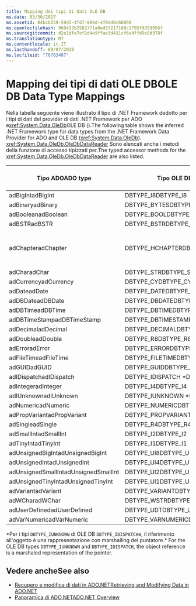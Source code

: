 ```yaml
---
title: Mapping dei tipi di dati OLE DB
ms.date: 03/30/2017
ms.assetid: 04bcb259-59d3-4fd7-894d-4f0dd0c68069
ms.openlocfilehash: 969433b2582771a0ed57217180c2795f9359956f
ms.sourcegitcommit: d2e1dfa7ef2d4e9ffae3d431cf6a4ffd9c8d378f
ms.translationtype: MT
ms.contentlocale: it-IT
ms.lasthandoff: 09/07/2019
ms.locfileid: "70783487"
---
```

# <a name="ole-db-data-type-mappings"></a><span data-ttu-id="b23a2-102">Mapping dei tipi di dati OLE DB</span><span class="sxs-lookup"><span data-stu-id="b23a2-102">OLE DB Data Type Mappings</span></span>
<span data-ttu-id="b23a2-103">Nella tabella seguente viene illustrato il tipo di .NET Framework dedotto per i tipi di dati del provider di dati .NET Framework per ADO e<xref:System.Data.OleDb>OLE DB ().</span><span class="sxs-lookup"><span data-stu-id="b23a2-103">The following table shows the inferred .NET Framework type for data types from the .NET Framework Data Provider for ADO and OLE DB (<xref:System.Data.OleDb>).</span></span> <span data-ttu-id="b23a2-104"><xref:System.Data.OleDb.OleDbDataReader> Sono elencati anche i metodi della funzione di accesso tipizzati per.</span><span class="sxs-lookup"><span data-stu-id="b23a2-104">The typed accessor methods for the <xref:System.Data.OleDb.OleDbDataReader> are also listed.</span></span>  
  
|<span data-ttu-id="b23a2-105">Tipo ADO</span><span class="sxs-lookup"><span data-stu-id="b23a2-105">ADO type</span></span>|<span data-ttu-id="b23a2-106">Tipo OLE DB</span><span class="sxs-lookup"><span data-stu-id="b23a2-106">OLE DB type</span></span>|<span data-ttu-id="b23a2-107">Tipo di .NET Framework</span><span class="sxs-lookup"><span data-stu-id="b23a2-107">.NET Framework type</span></span>|<span data-ttu-id="b23a2-108">.NET Framework funzione di accesso tipizzata</span><span class="sxs-lookup"><span data-stu-id="b23a2-108">.NET Framework typed accessor</span></span>|  
|--------------|-----------------|----------------------------------------------------------------------|--------------------------------------------------------------------------------|  
|<span data-ttu-id="b23a2-109">adBigInt</span><span class="sxs-lookup"><span data-stu-id="b23a2-109">adBigInt</span></span>|<span data-ttu-id="b23a2-110">DBTYPE_I8</span><span class="sxs-lookup"><span data-stu-id="b23a2-110">DBTYPE_I8</span></span>|<span data-ttu-id="b23a2-111">Int64</span><span class="sxs-lookup"><span data-stu-id="b23a2-111">Int64</span></span>|<span data-ttu-id="b23a2-112">GetInt64()</span><span class="sxs-lookup"><span data-stu-id="b23a2-112">GetInt64()</span></span>|  
|<span data-ttu-id="b23a2-113">adBinary</span><span class="sxs-lookup"><span data-stu-id="b23a2-113">adBinary</span></span>|<span data-ttu-id="b23a2-114">DBTYPE_BYTES</span><span class="sxs-lookup"><span data-stu-id="b23a2-114">DBTYPE_BYTES</span></span>|<span data-ttu-id="b23a2-115">Byte[]</span><span class="sxs-lookup"><span data-stu-id="b23a2-115">Byte[]</span></span>|<span data-ttu-id="b23a2-116">GetBytes()</span><span class="sxs-lookup"><span data-stu-id="b23a2-116">GetBytes()</span></span>|  
|<span data-ttu-id="b23a2-117">adBoolean</span><span class="sxs-lookup"><span data-stu-id="b23a2-117">adBoolean</span></span>|<span data-ttu-id="b23a2-118">DBTYPE_BOOL</span><span class="sxs-lookup"><span data-stu-id="b23a2-118">DBTYPE_BOOL</span></span>|<span data-ttu-id="b23a2-119">Boolean</span><span class="sxs-lookup"><span data-stu-id="b23a2-119">Boolean</span></span>|<span data-ttu-id="b23a2-120">GetBoolean()</span><span class="sxs-lookup"><span data-stu-id="b23a2-120">GetBoolean()</span></span>|  
|<span data-ttu-id="b23a2-121">adBSTR</span><span class="sxs-lookup"><span data-stu-id="b23a2-121">adBSTR</span></span>|<span data-ttu-id="b23a2-122">DBTYPE_BSTR</span><span class="sxs-lookup"><span data-stu-id="b23a2-122">DBTYPE_BSTR</span></span>|<span data-ttu-id="b23a2-123">String</span><span class="sxs-lookup"><span data-stu-id="b23a2-123">String</span></span>|<span data-ttu-id="b23a2-124">GetString()</span><span class="sxs-lookup"><span data-stu-id="b23a2-124">GetString()</span></span>|  
|<span data-ttu-id="b23a2-125">adChapter</span><span class="sxs-lookup"><span data-stu-id="b23a2-125">adChapter</span></span>|<span data-ttu-id="b23a2-126">DBTYPE_HCHAPTER</span><span class="sxs-lookup"><span data-stu-id="b23a2-126">DBTYPE_HCHAPTER</span></span>|<span data-ttu-id="b23a2-127">Supportato mediante `DataReader`.</span><span class="sxs-lookup"><span data-stu-id="b23a2-127">Supported through the `DataReader`.</span></span> <span data-ttu-id="b23a2-128">Vedere [recupero di dati tramite DataReader](retrieving-data-using-a-datareader.md).</span><span class="sxs-lookup"><span data-stu-id="b23a2-128">See [Retrieving Data Using a DataReader](retrieving-data-using-a-datareader.md).</span></span>|<span data-ttu-id="b23a2-129">GetValue()</span><span class="sxs-lookup"><span data-stu-id="b23a2-129">GetValue()</span></span>|  
|<span data-ttu-id="b23a2-130">adChar</span><span class="sxs-lookup"><span data-stu-id="b23a2-130">adChar</span></span>|<span data-ttu-id="b23a2-131">DBTYPE_STR</span><span class="sxs-lookup"><span data-stu-id="b23a2-131">DBTYPE_STR</span></span>|<span data-ttu-id="b23a2-132">String</span><span class="sxs-lookup"><span data-stu-id="b23a2-132">String</span></span>|<span data-ttu-id="b23a2-133">GetString()</span><span class="sxs-lookup"><span data-stu-id="b23a2-133">GetString()</span></span>|  
|<span data-ttu-id="b23a2-134">adCurrency</span><span class="sxs-lookup"><span data-stu-id="b23a2-134">adCurrency</span></span>|<span data-ttu-id="b23a2-135">DBTYPE_CY</span><span class="sxs-lookup"><span data-stu-id="b23a2-135">DBTYPE_CY</span></span>|<span data-ttu-id="b23a2-136">Decimal</span><span class="sxs-lookup"><span data-stu-id="b23a2-136">Decimal</span></span>|<span data-ttu-id="b23a2-137">GetDecimal()</span><span class="sxs-lookup"><span data-stu-id="b23a2-137">GetDecimal()</span></span>|  
|<span data-ttu-id="b23a2-138">adDate</span><span class="sxs-lookup"><span data-stu-id="b23a2-138">adDate</span></span>|<span data-ttu-id="b23a2-139">DBTYPE_DATE</span><span class="sxs-lookup"><span data-stu-id="b23a2-139">DBTYPE_DATE</span></span>|<span data-ttu-id="b23a2-140">DateTime</span><span class="sxs-lookup"><span data-stu-id="b23a2-140">DateTime</span></span>|<span data-ttu-id="b23a2-141">GetDateTime()</span><span class="sxs-lookup"><span data-stu-id="b23a2-141">GetDateTime()</span></span>|  
|<span data-ttu-id="b23a2-142">adDBDate</span><span class="sxs-lookup"><span data-stu-id="b23a2-142">adDBDate</span></span>|<span data-ttu-id="b23a2-143">DBTYPE_DBDATE</span><span class="sxs-lookup"><span data-stu-id="b23a2-143">DBTYPE_DBDATE</span></span>|<span data-ttu-id="b23a2-144">DateTime</span><span class="sxs-lookup"><span data-stu-id="b23a2-144">DateTime</span></span>|<span data-ttu-id="b23a2-145">GetDateTime()</span><span class="sxs-lookup"><span data-stu-id="b23a2-145">GetDateTime()</span></span>|  
|<span data-ttu-id="b23a2-146">adDBTime</span><span class="sxs-lookup"><span data-stu-id="b23a2-146">adDBTime</span></span>|<span data-ttu-id="b23a2-147">DBTYPE_DBTIME</span><span class="sxs-lookup"><span data-stu-id="b23a2-147">DBTYPE_DBTIME</span></span>|<span data-ttu-id="b23a2-148">DateTime</span><span class="sxs-lookup"><span data-stu-id="b23a2-148">DateTime</span></span>|<span data-ttu-id="b23a2-149">GetDateTime()</span><span class="sxs-lookup"><span data-stu-id="b23a2-149">GetDateTime()</span></span>|  
|<span data-ttu-id="b23a2-150">adDBTimeStamp</span><span class="sxs-lookup"><span data-stu-id="b23a2-150">adDBTimeStamp</span></span>|<span data-ttu-id="b23a2-151">DBTYPE_DBTIMESTAMP</span><span class="sxs-lookup"><span data-stu-id="b23a2-151">DBTYPE_DBTIMESTAMP</span></span>|<span data-ttu-id="b23a2-152">DateTime</span><span class="sxs-lookup"><span data-stu-id="b23a2-152">DateTime</span></span>|<span data-ttu-id="b23a2-153">GetDateTime()</span><span class="sxs-lookup"><span data-stu-id="b23a2-153">GetDateTime()</span></span>|  
|<span data-ttu-id="b23a2-154">adDecimal</span><span class="sxs-lookup"><span data-stu-id="b23a2-154">adDecimal</span></span>|<span data-ttu-id="b23a2-155">DBTYPE_DECIMAL</span><span class="sxs-lookup"><span data-stu-id="b23a2-155">DBTYPE_DECIMAL</span></span>|<span data-ttu-id="b23a2-156">Decimal</span><span class="sxs-lookup"><span data-stu-id="b23a2-156">Decimal</span></span>|<span data-ttu-id="b23a2-157">GetDecimal()</span><span class="sxs-lookup"><span data-stu-id="b23a2-157">GetDecimal()</span></span>|  
|<span data-ttu-id="b23a2-158">adDouble</span><span class="sxs-lookup"><span data-stu-id="b23a2-158">adDouble</span></span>|<span data-ttu-id="b23a2-159">DBTYPE_R8</span><span class="sxs-lookup"><span data-stu-id="b23a2-159">DBTYPE_R8</span></span>|<span data-ttu-id="b23a2-160">Double</span><span class="sxs-lookup"><span data-stu-id="b23a2-160">Double</span></span>|<span data-ttu-id="b23a2-161">GetDouble()</span><span class="sxs-lookup"><span data-stu-id="b23a2-161">GetDouble()</span></span>|  
|<span data-ttu-id="b23a2-162">adError</span><span class="sxs-lookup"><span data-stu-id="b23a2-162">adError</span></span>|<span data-ttu-id="b23a2-163">DBTYPE_ERROR</span><span class="sxs-lookup"><span data-stu-id="b23a2-163">DBTYPE_ERROR</span></span>|<span data-ttu-id="b23a2-164">ExternalException</span><span class="sxs-lookup"><span data-stu-id="b23a2-164">ExternalException</span></span>|<span data-ttu-id="b23a2-165">GetValue()</span><span class="sxs-lookup"><span data-stu-id="b23a2-165">GetValue()</span></span>|  
|<span data-ttu-id="b23a2-166">adFileTime</span><span class="sxs-lookup"><span data-stu-id="b23a2-166">adFileTime</span></span>|<span data-ttu-id="b23a2-167">DBTYPE_FILETIME</span><span class="sxs-lookup"><span data-stu-id="b23a2-167">DBTYPE_FILETIME</span></span>|<span data-ttu-id="b23a2-168">DateTime</span><span class="sxs-lookup"><span data-stu-id="b23a2-168">DateTime</span></span>|<span data-ttu-id="b23a2-169">GetDateTime()</span><span class="sxs-lookup"><span data-stu-id="b23a2-169">GetDateTime()</span></span>|  
|<span data-ttu-id="b23a2-170">adGUID</span><span class="sxs-lookup"><span data-stu-id="b23a2-170">adGUID</span></span>|<span data-ttu-id="b23a2-171">DBTYPE_GUID</span><span class="sxs-lookup"><span data-stu-id="b23a2-171">DBTYPE_GUID</span></span>|<span data-ttu-id="b23a2-172">Guid</span><span class="sxs-lookup"><span data-stu-id="b23a2-172">Guid</span></span>|<span data-ttu-id="b23a2-173">GetGuid()</span><span class="sxs-lookup"><span data-stu-id="b23a2-173">GetGuid()</span></span>|  
|<span data-ttu-id="b23a2-174">adIDispatch</span><span class="sxs-lookup"><span data-stu-id="b23a2-174">adIDispatch</span></span>|<span data-ttu-id="b23a2-175">DBTYPE_IDISPATCH \*</span><span class="sxs-lookup"><span data-stu-id="b23a2-175">DBTYPE_IDISPATCH \*</span></span>|<span data-ttu-id="b23a2-176">Object</span><span class="sxs-lookup"><span data-stu-id="b23a2-176">Object</span></span>|<span data-ttu-id="b23a2-177">GetValue()</span><span class="sxs-lookup"><span data-stu-id="b23a2-177">GetValue()</span></span>|  
|<span data-ttu-id="b23a2-178">adInteger</span><span class="sxs-lookup"><span data-stu-id="b23a2-178">adInteger</span></span>|<span data-ttu-id="b23a2-179">DBTYPE_I4</span><span class="sxs-lookup"><span data-stu-id="b23a2-179">DBTYPE_I4</span></span>|<span data-ttu-id="b23a2-180">Int32</span><span class="sxs-lookup"><span data-stu-id="b23a2-180">Int32</span></span>|<span data-ttu-id="b23a2-181">GetInt32()</span><span class="sxs-lookup"><span data-stu-id="b23a2-181">GetInt32()</span></span>|  
|<span data-ttu-id="b23a2-182">adIUnknown</span><span class="sxs-lookup"><span data-stu-id="b23a2-182">adIUnknown</span></span>|<span data-ttu-id="b23a2-183">DBTYPE_IUNKNOWN \*</span><span class="sxs-lookup"><span data-stu-id="b23a2-183">DBTYPE_IUNKNOWN \*</span></span>|<span data-ttu-id="b23a2-184">Object</span><span class="sxs-lookup"><span data-stu-id="b23a2-184">Object</span></span>|<span data-ttu-id="b23a2-185">GetValue()</span><span class="sxs-lookup"><span data-stu-id="b23a2-185">GetValue()</span></span>|  
|<span data-ttu-id="b23a2-186">adNumeric</span><span class="sxs-lookup"><span data-stu-id="b23a2-186">adNumeric</span></span>|<span data-ttu-id="b23a2-187">DBTYPE_NUMERIC</span><span class="sxs-lookup"><span data-stu-id="b23a2-187">DBTYPE_NUMERIC</span></span>|<span data-ttu-id="b23a2-188">Decimal</span><span class="sxs-lookup"><span data-stu-id="b23a2-188">Decimal</span></span>|<span data-ttu-id="b23a2-189">GetDecimal()</span><span class="sxs-lookup"><span data-stu-id="b23a2-189">GetDecimal()</span></span>|  
|<span data-ttu-id="b23a2-190">adPropVariant</span><span class="sxs-lookup"><span data-stu-id="b23a2-190">adPropVariant</span></span>|<span data-ttu-id="b23a2-191">DBTYPE_PROPVARIANT</span><span class="sxs-lookup"><span data-stu-id="b23a2-191">DBTYPE_PROPVARIANT</span></span>|<span data-ttu-id="b23a2-192">Object</span><span class="sxs-lookup"><span data-stu-id="b23a2-192">Object</span></span>|<span data-ttu-id="b23a2-193">GetValue()</span><span class="sxs-lookup"><span data-stu-id="b23a2-193">GetValue()</span></span>|  
|<span data-ttu-id="b23a2-194">adSingle</span><span class="sxs-lookup"><span data-stu-id="b23a2-194">adSingle</span></span>|<span data-ttu-id="b23a2-195">DBTYPE_R4</span><span class="sxs-lookup"><span data-stu-id="b23a2-195">DBTYPE_R4</span></span>|<span data-ttu-id="b23a2-196">Single</span><span class="sxs-lookup"><span data-stu-id="b23a2-196">Single</span></span>|<span data-ttu-id="b23a2-197">GetFloat()</span><span class="sxs-lookup"><span data-stu-id="b23a2-197">GetFloat()</span></span>|  
|<span data-ttu-id="b23a2-198">adSmallInt</span><span class="sxs-lookup"><span data-stu-id="b23a2-198">adSmallInt</span></span>|<span data-ttu-id="b23a2-199">DBTYPE_I2</span><span class="sxs-lookup"><span data-stu-id="b23a2-199">DBTYPE_I2</span></span>|<span data-ttu-id="b23a2-200">Int16</span><span class="sxs-lookup"><span data-stu-id="b23a2-200">Int16</span></span>|<span data-ttu-id="b23a2-201">GetInt16()</span><span class="sxs-lookup"><span data-stu-id="b23a2-201">GetInt16()</span></span>|  
|<span data-ttu-id="b23a2-202">adTinyInt</span><span class="sxs-lookup"><span data-stu-id="b23a2-202">adTinyInt</span></span>|<span data-ttu-id="b23a2-203">DBTYPE_I1</span><span class="sxs-lookup"><span data-stu-id="b23a2-203">DBTYPE_I1</span></span>|<span data-ttu-id="b23a2-204">Byte</span><span class="sxs-lookup"><span data-stu-id="b23a2-204">Byte</span></span>|<span data-ttu-id="b23a2-205">GetByte()</span><span class="sxs-lookup"><span data-stu-id="b23a2-205">GetByte()</span></span>|  
|<span data-ttu-id="b23a2-206">adUnsignedBigInt</span><span class="sxs-lookup"><span data-stu-id="b23a2-206">adUnsignedBigInt</span></span>|<span data-ttu-id="b23a2-207">DBTYPE_UI8</span><span class="sxs-lookup"><span data-stu-id="b23a2-207">DBTYPE_UI8</span></span>|<span data-ttu-id="b23a2-208">UInt64</span><span class="sxs-lookup"><span data-stu-id="b23a2-208">UInt64</span></span>|<span data-ttu-id="b23a2-209">GetValue()</span><span class="sxs-lookup"><span data-stu-id="b23a2-209">GetValue()</span></span>|  
|<span data-ttu-id="b23a2-210">adUnsignedInt</span><span class="sxs-lookup"><span data-stu-id="b23a2-210">adUnsignedInt</span></span>|<span data-ttu-id="b23a2-211">DBTYPE_UI4</span><span class="sxs-lookup"><span data-stu-id="b23a2-211">DBTYPE_UI4</span></span>|<span data-ttu-id="b23a2-212">UInt32</span><span class="sxs-lookup"><span data-stu-id="b23a2-212">UInt32</span></span>|<span data-ttu-id="b23a2-213">GetValue()</span><span class="sxs-lookup"><span data-stu-id="b23a2-213">GetValue()</span></span>|  
|<span data-ttu-id="b23a2-214">adUnsignedSmallInt</span><span class="sxs-lookup"><span data-stu-id="b23a2-214">adUnsignedSmallInt</span></span>|<span data-ttu-id="b23a2-215">DBTYPE_UI2</span><span class="sxs-lookup"><span data-stu-id="b23a2-215">DBTYPE_UI2</span></span>|<span data-ttu-id="b23a2-216">UInt16</span><span class="sxs-lookup"><span data-stu-id="b23a2-216">UInt16</span></span>|<span data-ttu-id="b23a2-217">GetValue()</span><span class="sxs-lookup"><span data-stu-id="b23a2-217">GetValue()</span></span>|  
|<span data-ttu-id="b23a2-218">adUnsignedTinyInt</span><span class="sxs-lookup"><span data-stu-id="b23a2-218">adUnsignedTinyInt</span></span>|<span data-ttu-id="b23a2-219">DBTYPE_UI1</span><span class="sxs-lookup"><span data-stu-id="b23a2-219">DBTYPE_UI1</span></span>|<span data-ttu-id="b23a2-220">Byte</span><span class="sxs-lookup"><span data-stu-id="b23a2-220">Byte</span></span>|<span data-ttu-id="b23a2-221">GetByte()</span><span class="sxs-lookup"><span data-stu-id="b23a2-221">GetByte()</span></span>|  
|<span data-ttu-id="b23a2-222">adVariant</span><span class="sxs-lookup"><span data-stu-id="b23a2-222">adVariant</span></span>|<span data-ttu-id="b23a2-223">DBTYPE_VARIANT</span><span class="sxs-lookup"><span data-stu-id="b23a2-223">DBTYPE_VARIANT</span></span>|<span data-ttu-id="b23a2-224">Object</span><span class="sxs-lookup"><span data-stu-id="b23a2-224">Object</span></span>|<span data-ttu-id="b23a2-225">GetValue()</span><span class="sxs-lookup"><span data-stu-id="b23a2-225">GetValue()</span></span>|  
|<span data-ttu-id="b23a2-226">adWChar</span><span class="sxs-lookup"><span data-stu-id="b23a2-226">adWChar</span></span>|<span data-ttu-id="b23a2-227">DBTYPE_WSTR</span><span class="sxs-lookup"><span data-stu-id="b23a2-227">DBTYPE_WSTR</span></span>|<span data-ttu-id="b23a2-228">String</span><span class="sxs-lookup"><span data-stu-id="b23a2-228">String</span></span>|<span data-ttu-id="b23a2-229">GetString()</span><span class="sxs-lookup"><span data-stu-id="b23a2-229">GetString()</span></span>|  
|<span data-ttu-id="b23a2-230">adUserDefined</span><span class="sxs-lookup"><span data-stu-id="b23a2-230">adUserDefined</span></span>|<span data-ttu-id="b23a2-231">DBTYPE_UDT</span><span class="sxs-lookup"><span data-stu-id="b23a2-231">DBTYPE_UDT</span></span>|<span data-ttu-id="b23a2-232">Non supportato</span><span class="sxs-lookup"><span data-stu-id="b23a2-232">not supported</span></span>||  
|<span data-ttu-id="b23a2-233">adVarNumeric</span><span class="sxs-lookup"><span data-stu-id="b23a2-233">adVarNumeric</span></span>|<span data-ttu-id="b23a2-234">DBTYPE_VARNUMERIC</span><span class="sxs-lookup"><span data-stu-id="b23a2-234">DBTYPE_VARNUMERIC</span></span>|<span data-ttu-id="b23a2-235">Non supportato</span><span class="sxs-lookup"><span data-stu-id="b23a2-235">not supported</span></span>||  
  
 <span data-ttu-id="b23a2-236">\*Per i tipi `DBTYPE_IUNKNOWN` di OLE DB `DBTYPE_IDISPATCH`e, il riferimento all'oggetto è una rappresentazione con marshalling del puntatore.</span><span class="sxs-lookup"><span data-stu-id="b23a2-236">\* For the OLE DB types `DBTYPE_IUNKNOWN` and `DBTYPE_IDISPATCH`, the object reference is a marshaled representation of the pointer.</span></span>  
  
## <a name="see-also"></a><span data-ttu-id="b23a2-237">Vedere anche</span><span class="sxs-lookup"><span data-stu-id="b23a2-237">See also</span></span>

- [<span data-ttu-id="b23a2-238">Recupero e modifica di dati in ADO.NET</span><span class="sxs-lookup"><span data-stu-id="b23a2-238">Retrieving and Modifying Data in ADO.NET</span></span>](retrieving-and-modifying-data.md)
- [<span data-ttu-id="b23a2-239">Panoramica di ADO.NET</span><span class="sxs-lookup"><span data-stu-id="b23a2-239">ADO.NET Overview</span></span>](ado-net-overview.md)
